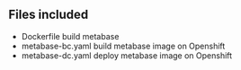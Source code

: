 ## Files included
* Dockerfile build metabase 
* metabase-bc.yaml build metabase image on Openshift
* metabase-dc.yaml deploy metabase image on Openshift

